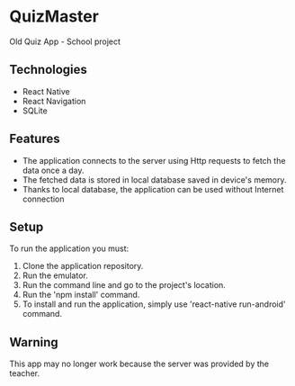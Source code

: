 # QuizMaster
Old Quiz App - School project

## Technologies
- React Native
- React Navigation
- SQLite

## Features
- The application connects to the server using Http requests to fetch the data once a day.
- The fetched data is stored in local database saved in device's memory.
- Thanks to local database, the application can be used without Internet connection

## Setup
To run the application you must:
1. Clone the application repository.
2. Run the emulator.
3. Run the command line and go to the project's location.
4. Run the 'npm install' command.
5. To install and run the application, simply use 'react-native run-android' command.

## Warning
This app may no longer work because the server was provided by the teacher.
